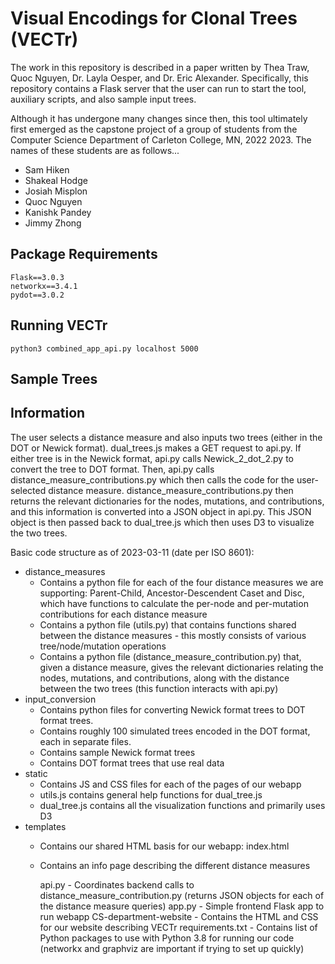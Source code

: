 # Visual Encodings for Clonal Trees (VECTr) 

The work in this repository is described in a paper written by Thea Traw, Quoc Nguyen, Dr. Layla Oesper, and Dr. Eric Alexander.
Specifically, this repository contains a Flask server that the user can run to start the tool, auxiliary scripts, and also sample
input trees. 

Although it has undergone many changes since then, this tool ultimately 
first emerged as the capstone project of a group of students 
from the Computer Science Department of Carleton College, MN, 2022 2023. 
The names of these students are as follows...

- Sam Hiken
- Shakeal Hodge
- Josiah Misplon
- Quoc Nguyen
- Kanishk Pandey
- Jimmy Zhong

## Package Requirements

```
Flask==3.0.3
networkx==3.4.1
pydot==3.0.2
```

## Running VECTr

```
python3 combined_app_api.py localhost 5000
```

## Sample Trees

## Information

The user selects a distance measure and also inputs two trees (either in the DOT or Newick format). dual_trees.js makes a GET request to api.py. If either tree is in the Newick format, api.py calls Newick_2_dot_2.py to convert the tree to DOT format. Then, api.py calls distance_measure_contributions.py which then calls the code for the user-selected distance measure. distance_measure_contributions.py then returns the relevant dictionaries for the nodes, mutations, and contributions, and this information is converted into a JSON object in api.py. This JSON object is then passed back to dual_tree.js which then uses D3 to visualize the two trees. 

Basic code structure as of 2023-03-11 (date per ISO 8601):

- distance_measures
    - Contains a python file for each of the four distance measures we are supporting: Parent-Child, Ancestor-Descendent Caset and Disc, which have functions to calculate the per-node and per-mutation contributions for each distance measure
    - Contains a python file (utils.py) that contains functions shared between the distance measures - this mostly consists of various tree/node/mutation operations
    - Contains a python file (distance_measure_contribution.py) that, given a distance measure, gives the relevant dictionaries relating the nodes, mutations, and contributions, along with the distance between the two trees (this function interacts with api.py)
- input_conversion
  - Contains python files for converting Newick format trees to DOT format trees. 
  - Contains roughly 100 simulated trees encoded in the DOT format, each in separate files. 
  - Contains sample Newick format trees
  - Contains DOT format trees that use real data
- static
  - Contains JS and CSS files for each of the pages of our webapp
  - utils.js contains general help functions for dual_tree.js
  - dual_tree.js contains all the visualization functions and primarily uses D3 
- templates
  - Contains our shared HTML basis for our webapp: index.html
  - Contains an info page describing the different distance measures

    api.py
        - Coordinates backend calls to distance_measure_contribution.py (returns JSON objects for each of the distance measure queries)
    app.py 
        - Simple frontend Flask app to run webapp
    CS-department-website
        - Contains the HTML and CSS for our website describing VECTr
    requirements.txt
        - Contains list of Python packages to use with Python 3.8 for running our code (networkx and graphviz are important if trying to set up quickly)
